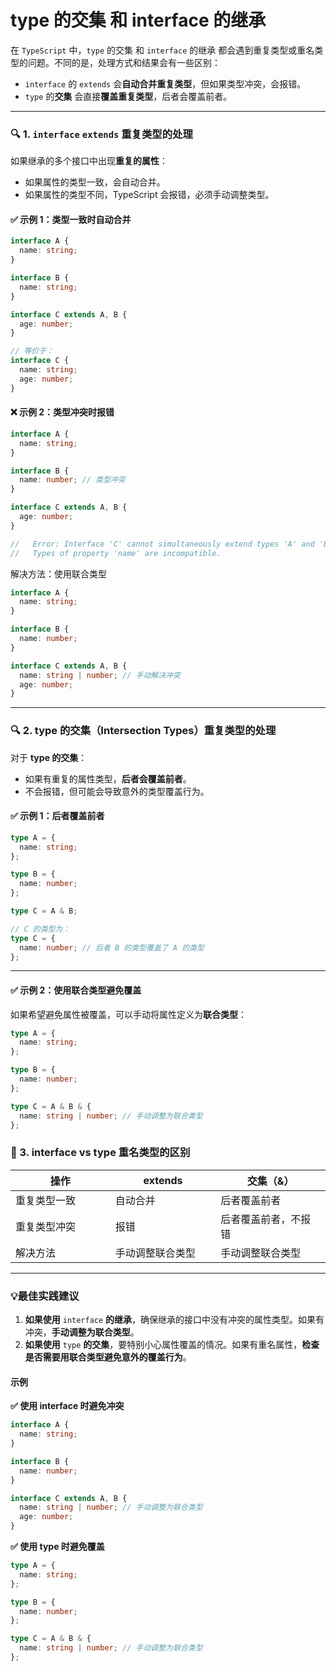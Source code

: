 # type 的交集 和 interface 的继承

在 `TypeScript` 中，`type` 的交集 和 `interface` 的继承 都会遇到重复类型或重名类型的问题。不同的是，处理方式和结果会有一些区别：

* `interface` 的 `extends` 会**自动合并重复类型**，但如果类型冲突，会报错。
* `type` 的**交集** 会直接**覆盖重复类型**，后者会覆盖前者。

***

### 🔍 1. `interface` `extends` 重复类型的处理

如果继承的多个接口中出现**重复的属性**：

* 如果属性的类型一致，会自动合并。
* 如果属性的类型不同，TypeScript 会报错，必须手动调整类型。

#### ✅ 示例 1：类型一致时自动合并

```typescript
interface A {
  name: string;
}

interface B {
  name: string;
}

interface C extends A, B {
  age: number;
}

// 等价于：
interface C {
  name: string;
  age: number;
}
```

#### ❌ 示例 2：类型冲突时报错

```typescript
interface A {
  name: string;
}

interface B {
  name: number; // 类型冲突
}

interface C extends A, B {
  age: number;
}

//   Error: Interface 'C' cannot simultaneously extend types 'A' and 'B'.
//   Types of property 'name' are incompatible.
```

解决方法：使用联合类型

```typescript
interface A {
  name: string;
}

interface B {
  name: number;
}

interface C extends A, B {
  name: string | number; // 手动解决冲突
  age: number;
}
```

***

### 🔍 2. type 的交集（Intersection Types）重复类型的处理

对于 **type 的交集**：

* 如果有重复的属性类型，**后者会覆盖前者**。
* 不会报错，但可能会导致意外的类型覆盖行为。

#### ✅ 示例 1：后者覆盖前者

```typescript
type A = {
  name: string;
};

type B = {
  name: number;
};

type C = A & B;

// C 的类型为：
type C = {
  name: number; // 后者 B 的类型覆盖了 A 的类型
};
```

***

#### ✅ 示例 2：使用联合类型避免覆盖

如果希望避免属性被覆盖，可以手动将属性定义为**联合类型**：

```typescript
type A = {
  name: string;
};

type B = {
  name: number;
};

type C = A & B & {
  name: string | number; // 手动调整为联合类型
};
```

### 🔎 3. interface vs type 重名类型的区别

<table><thead><tr><th width="180">操作</th><th width="178">extends</th><th width="193">交集（&#x26;）</th></tr></thead><tbody><tr><td>重复类型一致</td><td>自动合并</td><td>后者覆盖前者</td></tr><tr><td>重复类型冲突</td><td>报错</td><td>后者覆盖前者，不报错</td></tr><tr><td>解决方法</td><td>手动调整联合类型</td><td>手动调整联合类型</td></tr></tbody></table>

***

### 💡最佳实践建议

1. **如果使用** `interface` **的继承**，确保继承的接口中没有冲突的属性类型。如果有冲突，**手动调整为联合类型**。
2. **如果使用** `type` **的交集**，要特别小心属性覆盖的情况。如果有重名属性，**检查是否需要用联合类型避免意外的覆盖行为**。

#### 示例

**✅ 使用 interface 时避免冲突**

```typescript
interface A {
  name: string;
}

interface B {
  name: number;
}

interface C extends A, B {
  name: string | number; // 手动调整为联合类型
  age: number;
}
```

**✅ 使用 type 时避免覆盖**

```typescript
type A = {
  name: string;
};

type B = {
  name: number;
};

type C = A & B & {
  name: string | number; // 手动调整为联合类型
};
```

